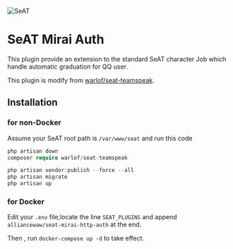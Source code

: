 ![SeAT](http://i.imgur.com/aPPOxSK.png)

# SeAT Mirai Auth

This plugin provide an extension to the standard SeAT character Job which handle automatic graduation for QQ user.

This plugin is modify from [warlof/seat-teamspeak](https://github.com/warlof/seat-teamspeak).

## Installation

### for non-Docker

Assume your SeAT root path is `/var/www/seat` and run this code

```php
php artisan down
composer require warlof/seat-teamspeak

php artisan vendor:publish --force --all
php artisan migrate
php artisan up
```

### for Docker

Edit your `.env` file,locate the line `SEAT_PLUGINS` and append `alliancewaw/seat-mirai-http-auth` at the end.

Then , run `docker-compose up -d` to take effect.
